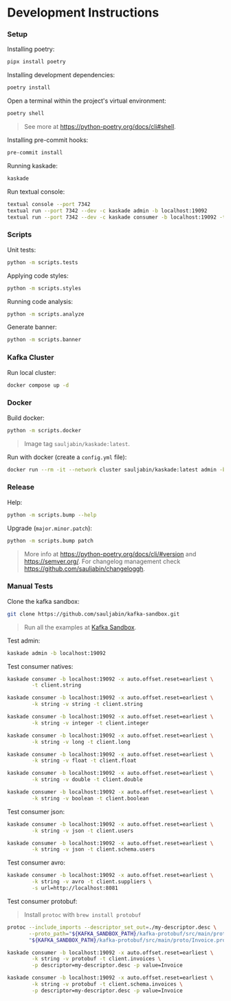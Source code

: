 # Development Instructions

### Setup

Installing poetry:

```bash
pipx install poetry
```

Installing development dependencies:

```bash
poetry install
```

Open a terminal within the project's virtual environment:

```bash
poetry shell
```

> See more at https://python-poetry.org/docs/cli#shell.

Installing pre-commit hooks:

```bash
pre-commit install
```

Running kaskade:

```bash
kaskade
```

Run textual console:

```bash
textual console --port 7342
textual run --port 7342 --dev -c kaskade admin -b localhost:19092
textual run --port 7342 --dev -c kaskade consumer -b localhost:19092 -t my-topic
```

### Scripts

Unit tests:

```bash
python -m scripts.tests
```

Applying code styles:

```bash
python -m scripts.styles
```

Running code analysis:

```bash
python -m scripts.analyze
```

Generate banner:

```bash
python -m scripts.banner
```

### Kafka Cluster

Run local cluster:

```bash
docker compose up -d
```

### Docker

Build docker:

```bash
python -m scripts.docker
```

> Image tag `sauljabin/kaskade:latest`.

Run with docker (create a `config.yml` file):

```bash
docker run --rm -it --network cluster sauljabin/kaskade:latest admin -b kafka1:9092
```

### Release

Help:

```bash
python -m scripts.bump --help
```

Upgrade (`major.minor.patch`):

```bash
python -m scripts.bump patch
```

> More info at https://python-poetry.org/docs/cli/#version and https://semver.org/.
> For changelog management check https://github.com/sauljabin/changeloggh.

### Manual Tests

Clone the kafka sandbox:

```bash
git clone https://github.com/sauljabin/kafka-sandbox.git
```

> Run all the examples at [Kafka Sandbox](https://sauljabin.github.io/kafka-sandbox/introduction.html).

Test admin:

```bash
kaskade admin -b localhost:19092
```

Test consumer natives:

```bash
kaskade consumer -b localhost:19092 -x auto.offset.reset=earliest \
        -t client.string
```

```bash
kaskade consumer -b localhost:19092 -x auto.offset.reset=earliest \
        -k string -v string -t client.string
```

```bash
kaskade consumer -b localhost:19092 -x auto.offset.reset=earliest \
        -k string -v integer -t client.integer
```

```bash
kaskade consumer -b localhost:19092 -x auto.offset.reset=earliest \
        -k string -v long -t client.long
```

```bash
kaskade consumer -b localhost:19092 -x auto.offset.reset=earliest \
        -k string -v float -t client.float
```

```bash
kaskade consumer -b localhost:19092 -x auto.offset.reset=earliest \
        -k string -v double -t client.double
```

```bash
kaskade consumer -b localhost:19092 -x auto.offset.reset=earliest \
        -k string -v boolean -t client.boolean
```

Test consumer json:

```bash
kaskade consumer -b localhost:19092 -x auto.offset.reset=earliest \
        -k string -v json -t client.users
```

```bash
kaskade consumer -b localhost:19092 -x auto.offset.reset=earliest \
        -k string -v json -t client.schema.users
```

Test consumer avro:

```bash
kaskade consumer -b localhost:19092 -x auto.offset.reset=earliest \
        -k string -v avro -t client.suppliers \
        -s url=http://localhost:8081
```

Test consumer protobuf:

> Install `protoc` with `brew install protobuf`

```bash
protoc --include_imports --descriptor_set_out=./my-descriptor.desc \
       --proto_path="${KAFKA_SANDBOX_PATH}/kafka-protobuf/src/main/proto/" \
       "${KAFKA_SANDBOX_PATH}/kafka-protobuf/src/main/proto/Invoice.proto"
```

```bash
kaskade consumer -b localhost:19092 -x auto.offset.reset=earliest \
        -k string -v protobuf -t client.invoices \
        -p descriptor=my-descriptor.desc -p value=Invoice
```

```bash
kaskade consumer -b localhost:19092 -x auto.offset.reset=earliest \
        -k string -v protobuf -t client.schema.invoices \
        -p descriptor=my-descriptor.desc -p value=Invoice
```